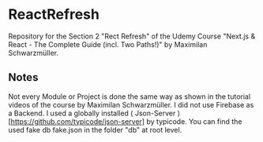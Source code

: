 # ReactRefresh
Repository for the Section 2 "Rect Refresh" of the Udemy Course "Next.js &amp; React - The Complete Guide (incl. Two Paths!)" by Maximilan Schwarzmüller.

## Notes
Not every Module or Project is done the same way as shown in the tutorial videos of the course by Maximilan Schwarzmüller. I did not use Firebase as a Backend. I used a globally installed ( Json-Server ) [https://github.com/typicode/json-server] by typicode. You can find the used fake db fake.json in the folder "db" at root level.
